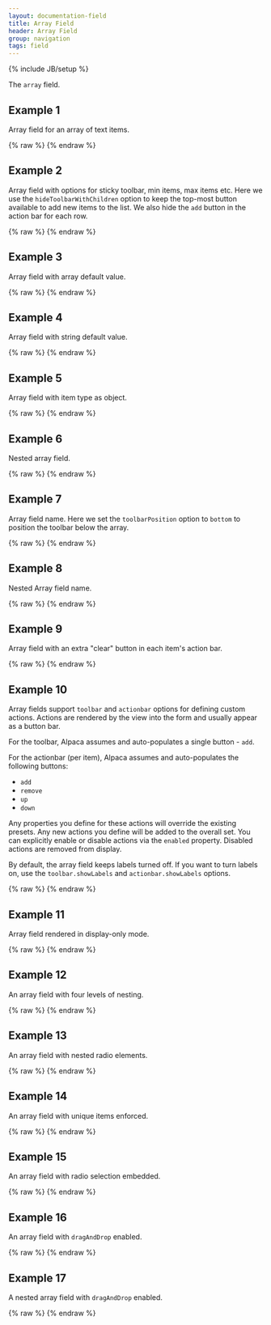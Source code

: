 ```yaml
---
layout: documentation-field
title: Array Field
header: Array Field
group: navigation
tags: field
---
```

{% include JB/setup %}

The ```array``` field.

<!-- INCLUDE_API_DOCS: array -->


## Example 1
Array field for an array of text items.
<div id="field1"> </div>
{% raw %}
<script type="text/javascript" id="field1-script">
$("#field1").alpaca({
    "data": ["test1", "test2", "test3"]
});
</script>
{% endraw %}


## Example 2
Array field with options for sticky toolbar, min items, max items etc.
Here we use the <code>hideToolbarWithChildren</code> option to keep the top-most button available to add new items
to the list.  We also hide the <code>add</code> button in the action bar for each row.
<div id="field2"> </div>
{% raw %}
<script type="text/javascript" id="field2-script">
$("#field2").alpaca({
    "data": ["Mint Chocolate"],
    "options": {
        "label": "Ice Cream",
        "helper": "Favorite Ice Cream",
        "itemLabel": "Favorite",
        "toolbarSticky" : true,
        "fields" : {
            "item" : {
                "size" : 20
            }
        },
        "hideToolbarWithChildren": false,
        "actionbar": {
            "actions": [{
                "action": "add",
                "enabled": false
            }]
        }
    },
    "schema": {
        "description": "My Favorite Ice Creams",
        "type": "array",
        "items": {
            "title": "Ice Cream",
            "type": "string",
            "minLength": 3,
            "maxLength": 8
        },
        "minItems": 2,
        "maxItems": 5        
    }
});
</script>
{% endraw %}


## Example 3
Array field with array default value.
<div id="field3"> </div>
{% raw %}
<script type="text/javascript" id="field3-script">
$("#field3").alpaca({
    "schema": {
        "description": "My Favorite Ice Creams",
        "type": "array",
        "default": '["Vanilla","Mint","Moose Track"]',
        "items": {
            "title": "Ice Cream",
            "type": "string",
            "minLength": 3,
            "maxLength": 8
        },
        "minItems": 2,
        "maxItems": 5        
    }
});
</script>
{% endraw %}


## Example 4
Array field with string default value.
<div id="field4"> </div>
{% raw %}
<script type="text/javascript" id="field4-script">
$("#field4").alpaca({
    "schema": {
        "description": "My Favorite Ice Creams",
        "type": "array",
        "default": "Vanilla",
        "items": {
            "title": "Ice Cream",
            "type": "string"
        }
    }
});
</script>
{% endraw %}


## Example 5
Array field with item type as object.
<div id="field5"> </div>
{% raw %}
<script type="text/javascript" id="field5-script">
$("#field5").alpaca({
    "schema": {
        "description": "My Favorite Ice Creams",
        "type": "array",
        "items": {
            "title": "Ice Cream",
            "type": "object",
            "properties": {
                "flavor": {
                    "title": "Flavor",
                    "description": "Ice cream flavor",
                    "type": "string"
                },
                "topping": {
                    "title": "Topping",
                    "description": "Ice cream topping",
                    "type": "string"
                }
            }
        }
    }
});
</script>
{% endraw %}


## Example 6
Nested array field.
<div id="field6"> </div>
{% raw %}
<script type="text/javascript" id="field6-script">
$("#field6").alpaca({
    "schema": {
        "description": "Ice Cream Prices",
        "type": "array",
        "items": {
            "title": "Flavor Price",
            "type": "array",
            "items": {
                "title": "Price",
                "type": "number"
            }
        }
    }
});
</script>
{% endraw %}


## Example 7
Array field name.  Here we set the `toolbarPosition` option to `bottom` to position the toolbar below the array.
<div id="field7"> </div>
{% raw %}
<script type="text/javascript" id="field7-script">
$("#field7").alpaca({
    "schema": {
        "type": "object",
        "properties": {
            "list": {
                "type": "array",
                "items": {
                    "type": "object",
                    "properties": {
                        "type": {
                            "enum": ["internal", "external"]
                        },
                        "url": {
                            "type": "string",
                            "format": "uri"
                        }
                    }
                }                
            }
        }
    },
    "options" : {
        "fields": {
            "list": {
                "toolbarSticky": true,
                "toolbarPosition": "bottom",
                "items": {
                    "fields": {
                        "type": {
                            "label": "Type",
                            "optionLabels": ["Internal", "External"]
                        },
                        "url": {
                            "label": "URL"
                        }
                    }
                }
            }
        },
        "form": {
            "attributes": {
                "action": "save",
                "method": "post",
                "enctype": "multipart/form-data"
            },
            "buttons": {
                "submit": {}
            }
        }
    }
});
</script>
{% endraw %}


## Example 8
Nested Array field name.
<div id="field8"> </div>
{% raw %}
<script type="text/javascript" id="field8-script">
$("#field8").alpaca({
    "schema": {
        "type": "object",
        "readonly": false,
        "properties": {
            "title": {
                "type": "string",
                "required": true,
                "default": "channelName"
            },
            "array_videoClips": {
                "type": "array",
                "items": {
                    "type": "object",
                    "properties": {
                        "array_videoClipMedias": {
                            "type": "array",
                            "items": {
                                "type": "object",
                                "properties": {
                                    "mediaUrl": {
                                        "type": "string",
                                        "format": "uri"
                                    }
                                }
                            }
                        }
                    }
                }
            }
        }
    },
    "options": {
        "fields":{
            "title": {
                "label": "Channel Title"
            },
            "array_videoClips": {
                "label": "Clip Details",
                "toolbarSticky": true,
                "collapsed": true,
                "items": {
                    "fields": {
                        "array_videoClipMedias": {
                            "label": "Clip Medias",
                            "toolbarSticky": true,
                            "collapsed": true,
                            "items": {
                                "fields": {
                                    "mediaUrl": {
                                        "label": "Media URL",
                                        "helper": "Sample URL"
                                    }
                                }
                            }
                        }
                    }
                }
            }
        },
        "form":{
            "attributes":{
                "action":"save",
                "method":"post",
                "enctype":"multipart/form-data"
            },
            "buttons":{
                "submit":{}
            }
        }
    }
});
</script>
{% endraw %}


## Example 9
Array field with an extra "clear" button in each item's action bar.
<div id="field9"> </div>
{% raw %}
<script type="text/javascript" id="field9-script">
$("#field9").alpaca({
    "data": ["test1", "test2", "test3"],
    "options": {
        "actionbar": {
            "showLabels": true,
            "actions": [{
                "label": "Clear",
                "action": "clear",
                "iconClass": "fa fa-cancel",
                "click": function(key, action, itemIndex) {
                    var item = this.children[itemIndex];
                    item.setValue("");
                }
            }]
        }
    }
});
</script>
{% endraw %}


## Example 10
Array fields support <code>toolbar</code> and <code>actionbar</code> options for defining custom actions.  Actions are
rendered by the view into the form and usually appear as a button bar.

For the toolbar, Alpaca assumes and auto-populates a single button - <code>add</code>.

For the actionbar (per item), Alpaca assumes and auto-populates the following buttons:
<ul>
    <li><code>add</code></li>
    <li><code>remove</code></li>
    <li><code>up</code></li>
    <li><code>down</code></li>
</ul>

Any properties you define for these actions will override the existing presets.  Any new actions you define will be
added to the overall set.  You can explicitly enable or disable actions via the <code>enabled</code> property.
Disabled actions are removed from display.

By default, the array field keeps labels turned off. If you want to turn labels on, use the <code>toolbar.showLabels</code>
and <code>actionbar.showLabels</code> options.
<div id="field10"> </div>
{% raw %}
<script type="text/javascript" id="field10-script">
$("#field10").alpaca({
    "data": ["test1", "test2", "test3"],
    "options": {
        "toolbar": {
            "showLabels": true,
            "actions": [{
                "label": "I addeth thee",
                "action": "add"
            }]
        },
        "actionbar": {
            "showLabels": true,
            "actions": [{
                "label": "Gimme another!",
                "action": "add"
            }, {
                "label": "Begone ye' item",
                "action": "remove"
            }, {
                "label": "Movin' on up",
                "action": "up",
                "enabled": false
            }, {
                "label": "Get down",
                "action": "down",
            }, {
                "label": "I do amazing things!",
                "action": "custom",
                "iconClass": "fa fa-file",
                "click": function(key, action, itemIndex) {
                    alert("forsooth! i have been clicked and my value is: " + this.children[itemIndex].getValue());
                }
            }]
        }
    }
});
</script>
{% endraw %}


## Example 11
Array field rendered in display-only mode.
<div id="field11"> </div>
{% raw %}
<script type="text/javascript" id="field11-script">
$("#field11").alpaca({
    "data": ["test1", "test2", "test3"],
    "view": "bootstrap-display"
});
</script>
{% endraw %}

## Example 12
An array field with four levels of nesting.
<div id="field12"> </div>
{% raw %}
<script type="text/javascript" id="field12-script">
$("#field12").alpaca({
    "schema": {
        "title": "Level1",
        "type": "array",
        "items": {
            "title": "Level2",
            "type": "array",
            "items": {
                "title": "Level3",
                "type": "array",
                "items": {
                    "title": "Level4",
                    "type": "array",
                    "items": {
                        "type": "string",
                        "enum": ["five", "six", "seven", "eight"]
                    }
                }
            }
        }
    }
});
</script>
{% endraw %}

## Example 13
An array field with nested radio elements.
<div id="field13"> </div>
{% raw %}
<script type="text/javascript" id="field13-script">
$("#field13").alpaca({
   "schema": {
       "title": "Array Test",
       "type": "object",
       "properties": {
           "devices": {
               "title": "Array test",
               "type": "array",
               "items": {
                   "title": "Device",
                   "type": "radio",
                   "enum": ["Android", "iOS"],
                   "default": "Android",
                   "required": true
               }
           }
       }
   },
   "options": {
       "collapsible": false,
       "fields": {
           "devices": {
               "type": "array",
               "toolbarSticky": true,
               "items": {
                   "type": "radio"
               }
           }
       }
   }
});</script>
{% endraw %}


## Example 14
An array field with unique items enforced.
<div id="field14"> </div>
{% raw %}
<script type="text/javascript" id="field14-script">
$("#field14").alpaca({
    "schema": {
        "title": "Product",
        "type": "object",
        "properties": {
            "id": {
                "title": "Product Identifier",
                "type": "integer"
            },
            "name": {
                "title": "Product Name",
                "type": "string"
            },
            "price": {
                "title": "Product Price",
                "type": "number",
                "minimum": 0,
                "exclusiveMinimum": true
            },
            "tags": {
                "title": "Product Tags",
                "type": "array",
                "items": {
                    "type": "string"
                },
                "minItems": 1,
                "uniqueItems": true
            }
        },
        "required": ["id", "name", "price"]
    },
    "options": {
        "fields": {
            "tags": {
                "toolbarSticky": true
            }
        }
    }
});</script>
{% endraw %}


## Example 15
An array field with radio selection embedded.
<div id="field15"> </div>
{% raw %}
<script type="text/javascript" id="field15-script">
$("#field15").alpaca({
    "schema": {
        "type": "object",
        "properties": {
            "list": {
                "type": "array",
                "title": "Layout",
                "items": {
                    "type": "string",
                    "title": "Box Size",
                    "enum": ["Small", "Medium", "Large"]
                }
            }
        }
    },
    "options": {
        "fields": {
            "list": {
                "type": "array",
                "label": "Slots",
                "items": {
                    "type": "radio",
                    "label": "Box Size",
                    "removeDefaultNone": true,
                    "vertical": false,
                    "emptySelectFirst": true,
                    "optionLabels": ["Small", "Medium", "Large"]
                },
                "toolbarSticky": true
            }
        },
        "form": {
            "buttons": {
                "view": {
                    "label": "View JSON",
                    "click": function() {
                        alert(JSON.stringify(this.getValue(), null, "  "));
                    }
                }
            }
        }
    }
});</script>
{% endraw %}


## Example 16
An array field with <code>dragAndDrop</code> enabled.
<div id="field16"> </div>
{% raw %}
<script type="text/javascript" id="field16-script">
$("#field16").alpaca({
    "data": ["test1", "test2", "test3"],
    "schema": {
        "type": "array"
    },
    "options": {
        "toolbarSticky": true,
        "dragAndDrop": true,
        "type": "array"
    }
});</script>
{% endraw %}


## Example 17
A nested array field with <code>dragAndDrop</code> enabled.
<div id="field17"> </div>
{% raw %}
<script type="text/javascript" id="field17-script">
$("#field17").alpaca({
    "schema": {
        "type": "array",
        "items": {
            "type": "object",
            "properties": {
                "title": {
                    "type": "string"
                },
                "books": {
                    "items": {
                        "type": "string"
                    },
                    "type": "array"
                }
            }
        }
    },
    "options": {
        "type": "array",
        "toolbarSticky": true,
        "dragAndDrop": true,
        "label": "Author List",
        "items": {
            "fields": {
                "title": {
                    "type": "text",
                    "label": "Author"
                },
                "books": {
                    "type": "array",
                    "toolbarSticky": true,
                    "dragAndDrop": true,
                    "label": "Books",
                    "items": {
                        "type": "text"
                    }
                }
            }
        }
    }
});</script>
{% endraw %}
